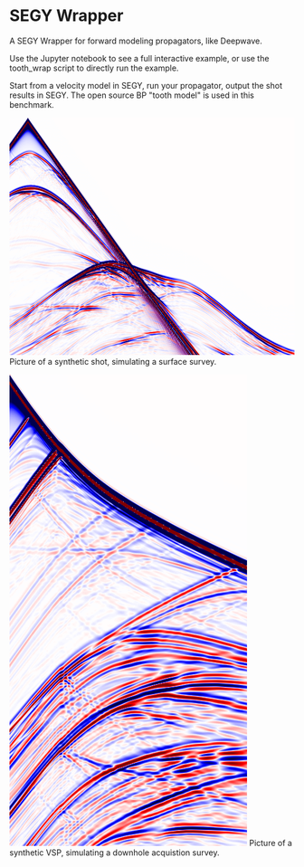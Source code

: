 # SEGY Wrapper
A SEGY Wrapper for forward modeling propagators, like Deepwave.

Use the Jupyter notebook to see a full interactive example, or use the tooth_wrap script to directly run the example.

Start from a velocity model in SEGY, run your propagator, output the shot results in SEGY. The open source BP "tooth model" is used in this benchmark.

![Shot](Shot_1.png)
Picture of a synthetic shot, simulating a surface survey.

![VSP](vsp2.png)
Picture of a synthetic VSP, simulating a downhole acquistion survey.
